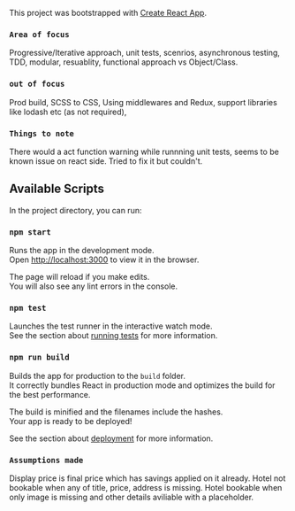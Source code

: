 This project was bootstrapped with [Create React App](https://github.com/facebook/create-react-app).

### `Area of focus`
Progressive/Iterative approach, unit tests, scenrios, asynchronous testing, TDD, modular, resuablity, functional approach vs Object/Class.

### `out of focus`
Prod build, SCSS to CSS, Using middlewares and Redux, support libraries like lodash etc (as not required),  

### `Things to note`
There would a act function warning while runnning unit tests, seems to be known issue on react side. Tried to fix it but couldn't.

## Available Scripts

In the project directory, you can run:

### `npm start`

Runs the app in the development mode.<br>
Open [http://localhost:3000](http://localhost:3000) to view it in the browser.

The page will reload if you make edits.<br>
You will also see any lint errors in the console.

### `npm test`

Launches the test runner in the interactive watch mode.<br>
See the section about [running tests](https://facebook.github.io/create-react-app/docs/running-tests) for more information.

### `npm run build`

Builds the app for production to the `build` folder.<br>
It correctly bundles React in production mode and optimizes the build for the best performance.

The build is minified and the filenames include the hashes.<br>
Your app is ready to be deployed!

See the section about [deployment](https://facebook.github.io/create-react-app/docs/deployment) for more information.

### `Assumptions made`

Display price is final price which has savings applied on it already.
Hotel not bookable when any of title, price, address is missing.
Hotel bookable when only image is missing and other details aviliable with a placeholder.

